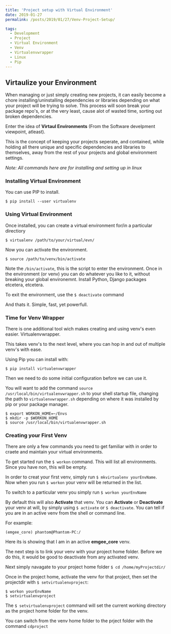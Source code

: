 ```yaml
---
title: 'Project setup with Virtual Environment'
date: 2019-01-27
permalink: /posts/2019/01/27/Venv-Project-Setup/

tags:
  - Development
  - Project
  - Virtual Environment
  - Venv
  - Virtualenvwrapper
  - Linux
  - Pip
---
```


## Virtaulize your Environment ##

When managing or just simply creating new projects, it can easily become a chore installing/uninstalling dependencies or libraries depending on what your project will be trying to solve.
This process will soon break your package repo's, or at the very least, cause alot of wasted time, sorting out broken dependencies.

Enter the idea of **Virtaul Environments** (From the Software develpment viewpoint, atleast).

This is the concept of keeping your projects seperate, and contained, while holding all there unique and specific dependencies and libraries to themselves, away from the rest of your projects and global environment settings.

*Note: All commands here are for installing and setting up in linux*

### Installing Virtual Environment ###

You can use PIP to install.
```
$ pip install --user virtualenv
```

### Using Virtual Environment ###

Once installed, you can create a virtual environment for/in a particular directiory
```
$ virtualenv /path/to/your/virtual/evn/
```
Now you can activate the environment.

```
$ source /path/to/venv/bin/activate
```
Note the ```/bin/activate```, this is the script to enter the environment.
Once in the environment (or venv) you can do whatever you like to it, without breaking your global environemnt.
Install Python, Django packages etcetera, etcetera.

To exit the environment, use the ``` $ deactivate ``` command

And thats it. Simple, fast, yet powerfull.

### Time for Venv Wrapper ###

There is one additional tool wich makes creating and using venv's even easier. Virtualenvwrapper.

This takes venv's to the next level, where you can hop in and out of multiple venv's with ease.

Using Pip you can install with:

``` $ pip install virtualenvwrapper ```

Then we need to do some initial configuration before we can use it.

You will want to add the command ``` source /usr/local/bin/virtualenvwrapper.sh ``` to your shell startup file, changing the path to ```virtualenvwrapper.sh``` depending on where it was installed by pip or your package manager.

``` 
$ export WORKON_HOME=~/Envs
$ mkdir -p $WORKON_HOME
$ source /usr/local/bin/virtualenvwrapper.sh
``` 

### Creating your First Venv ###

There are only a few commands you need to get familiar with in order to craete and maintain your virtual environments.

To get started run the ``` $ workon ``` command.
This will list all environments. Since you have non, this will be empty.

In order to creat your first venv, simply run ``` $ mkvirtualenv yourEnvName ```.
Now when you run ``` $ workon ``` your venv will be returned in the list.

To switch to a particular venv you simply run ``` $ workon yourEnvName ```

By default this will also **Activate** that venv.
You can **Activate** or **Deactivate** your venv at will, by simply using ``` $ activate ``` or ``` $ deactivate ```.
You can tell if you are in an active venv from the shell or command line.

For example:

```
(emgee_core) phantom@Phantom-PC:/
```

Here its is showing that I am in an active **emgee_core** venv.

The next step is to link your venv with your project home folder.
Before we do this, it would be good to deactivate from any activated venv.

Next simply navagate to your project home folder ``` $ cd /home/myProjectdir/  ```

Once in the project home, activate the venv for that project, then set the projectdir with ``` $ setvirtualenvproject ```:

```
$ workon yourEnvName
$ setvirtualenvproject
```

The ``` $ setvirtualenvproject ``` command will set the current working directory as the project home folder for the venv.

You can switch from the venv home folder to the prject folder with the command ``` cdproject ```



